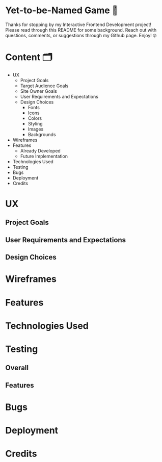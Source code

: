 # **Yet-to-be-Named Game 🎯** 
Thanks for stopping by my Interactive Frontend Development project! Please read through this README for some background. Reach out with questions, comments, or suggestions through my Github page. Enjoy! 🤓 

# Content 🗂
- UX
  - Project Goals
  - Target Audience Goals
  - Site Owner Goals
  - User Requirements and Expectations
  - Design Choices
      - Fonts
      - Icons
      - Colors
      - Styling
      - Images
      - Backgrounds
- Wireframes
- Features
  - Already Developed
  - Future Implementation 
- Technologies Used
- Testing
- Bugs 
- Deployment
- Credits 

# UX
## Project Goals
## User Requirements and Expectations
## Design Choices
# Wireframes
# Features
# Technologies Used
# Testing
## Overall
## Features
# Bugs 
# Deployment
# Credits 